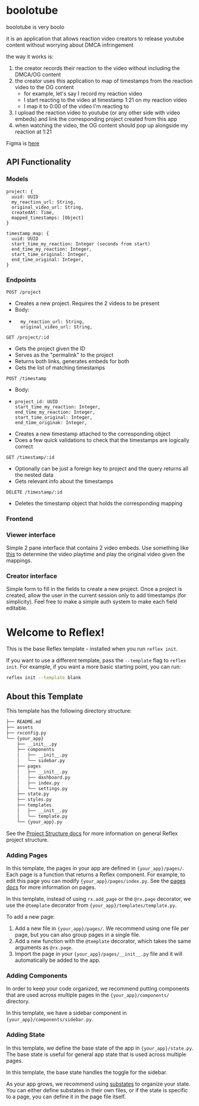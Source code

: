# boolotube

boolotube is very boolo

it is an application that allows reaction video creators to release youtube content without worrying about DMCA infringement

the way it works is:

1. the creator records their reaction to the video without including the DMCA/OG content
2. the creator uses this application to map of timestamps from the reaction video to the OG content
   - for example, let's say I record my reaction video
   - I start reacting to the video at timestamp 1:21 on my reaction video
   - I map it to 0:00 of the video I'm reacting to
3. I upload the reaction video to youtube (or any other side with video embeds) and link the corresponding project created from this app
4. when watching the video, the OG content should pop up alongside my reaction at 1:21

Figma is [here](https://www.figma.com/file/EIl7wSWOZWOlxMg7MSMENj/BooloTube?type=design&node-id=0%3A1&mode=design&t=iAyaf7vB5pvYUqRO-1)

## API Functionality
### Models
```
project: {
  uuid: UUID
  my_reaction_url: String,
  original_video_url: String,
  createdAt: Time,
  mapped_timestamps: [Object]
}

timestamp_map: {
  uuid: UUID
  start_time_my_reaction: Integer (seconds from start)
  end_time_my_reaction: Integer,
  start_time_original: Integer,
  end_time_original: Integer,
}
```
### Endpoints
`POST /project`
- Creates a new project. Requires the 2 videos to be present
- Body:
- ```
    my_reaction_url: String,
    original_video_url: String,
  ```

`GET /project/:id`
- Gets the project given the ID
- Serves as the "permalink" to the project
- Returns both links, generates embeds for both
- Gets the list of matching timestamps

`POST /timestamp`
- Body:
- ```
  project_id: UUID
  start_time_my_reaction: Integer,
  end_time_my_reaction: Integer,
  start_time_original: Integer,
  end_time_originak: Integer,
  ```
- Creates a new timestamp attached to the corresponding object
- Does a few quick validations to check that the timestamps are logically correct

`GET /timestamp/:id`
- Optionally can be just a foreign key to project and the query returns all the nested data
- Gets relevant info about the timestamps

`DELETE /timestamp/:id`
- Deletes the timestamp object that holds the corresponding mapping

### Frontend

### Viewer interface
Simple 2 pane interface that contains 2 video embeds. Use something like [this](https://developers.google.com/youtube/iframe_api_reference) to determine the video playtime and play the original video given the mappings.

### Creator interface
Simple form to fill in the fields to create a new project. Once a project is created, allow the user in the current session only to add timestamps (for simplicity). Feel free to make a simple auth system to make each field editable. 
# Welcome to Reflex!

This is the base Reflex template - installed when you run `reflex init`.

If you want to use a different template, pass the `--template` flag to `reflex init`.
For example, if you want a more basic starting point, you can run:

```bash
reflex init --template blank
```

## About this Template

This template has the following directory structure:

```bash
├── README.md
├── assets
├── rxconfig.py
└── {your_app}
    ├── __init__.py
    ├── components
    │   ├── __init__.py
    │   └── sidebar.py
    ├── pages
    │   ├── __init__.py
    │   ├── dashboard.py
    │   ├── index.py
    │   └── settings.py
    ├── state.py
    ├── styles.py
    ├── templates
    │   ├── __init__.py
    │   └── template.py
    └── {your_app}.py
```

See the [Project Structure docs](https://reflex.dev/docs/getting-started/project-structure/) for more information on general Reflex project structure.

### Adding Pages

In this template, the pages in your app are defined in `{your_app}/pages/`.
Each page is a function that returns a Reflex component.
For example, to edit this page you can modify `{your_app}/pages/index.py`.
See the [pages docs](https://reflex.dev/docs/components/pages/) for more information on pages.

In this template, instead of using `rx.add_page` or the `@rx.page` decorator,
we use the `@template` decorator from `{your_app}/templates/template.py`.

To add a new page:

1. Add a new file in `{your_app}/pages/`. We recommend using one file per page, but you can also group pages in a single file.
2. Add a new function with the `@template` decorator, which takes the same arguments as `@rx.page`.
3. Import the page in your `{your_app}/pages/__init__.py` file and it will automatically be added to the app.


### Adding Components

In order to keep your code organized, we recommend putting components that are
used across multiple pages in the `{your_app}/components/` directory.

In this template, we have a sidebar component in `{your_app}/components/sidebar.py`.

### Adding State

In this template, we define the base state of the app in `{your_app}/state.py`.
The base state is useful for general app state that is used across multiple pages.

In this template, the base state handles the toggle for the sidebar.

As your app grows, we recommend using [substates](https://reflex.dev/docs/state/substates/)
to organize your state. You can either define substates in their own files, or if the state is
specific to a page, you can define it in the page file itself.
